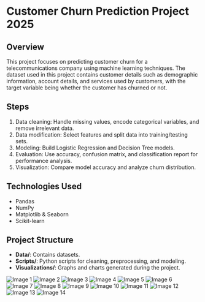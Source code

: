 # Customer Churn Prediction Project 2025

## Overview
This project focuses on predicting customer churn for a telecommunications company using machine learning techniques. The dataset used in this project contains customer details such as demographic information, account details, and services used by customers, with the target variable being whether the customer has churned or not.

## Steps
1. Data cleaning: Handle missing values, encode categorical variables, and remove irrelevant data.
2. Data modification: Select features and split data into training/testing sets.
3. Modeling: Build Logistic Regression and Decision Tree models.
4. Evaluation: Use accuracy, confusion matrix, and classification report for performance analysis.
5. Visualization: Compare model accuracy and analyze churn distribution.

## Technologies Used
- Pandas
- NumPy
- Matplotlib & Seaborn
- Scikit-learn

## Project Structure
- **Data/**: Contains datasets.
- **Scripts/**: Python scripts for cleaning, preprocessing, and modeling.
- **Visualizations/**: Graphs and charts generated during the project.

![Image 1](https://github.com/HimanshuSharma123-a/Airline-Data-Cleaning-Analysis-Python/blob/main/1.png)
![Image 2](https://github.com/HimanshuSharma123-a/Airline-Data-Cleaning-Analysis-Python/blob/main/2.png)
![Image 3](https://github.com/HimanshuSharma123-a/Airline-Data-Cleaning-Analysis-Python/blob/main/3.png)
![Image 4](https://github.com/HimanshuSharma123-a/Airline-Data-Cleaning-Analysis-Python/blob/main/4.png)
![Image 5](https://github.com/HimanshuSharma123-a/Airline-Data-Cleaning-Analysis-Python/blob/main/5.png)
![Image 6](https://github.com/HimanshuSharma123-a/Airline-Data-Cleaning-Analysis-Python/blob/main/6.png)
![Image 7](https://github.com/HimanshuSharma123-a/Airline-Data-Cleaning-Analysis-Python/blob/main/7.png)
![Image 8](https://github.com/HimanshuSharma123-a/Airline-Data-Cleaning-Analysis-Python/blob/main/8.png)
![Image 9](https://github.com/HimanshuSharma123-a/Airline-Data-Cleaning-Analysis-Python/blob/main/1.png)
![Image 10](https://github.com/HimanshuSharma123-a/Airline-Data-Cleaning-Analysis-Python/blob/main/2.png)
![Image 11](https://github.com/HimanshuSharma123-a/Airline-Data-Cleaning-Analysis-Python/blob/main/3.png)
![Image 12](https://github.com/HimanshuSharma123-a/Airline-Data-Cleaning-Analysis-Python/blob/main/4.png)
![Image 13](https://github.com/HimanshuSharma123-a/Airline-Data-Cleaning-Analysis-Python/blob/main/5.png)
![Image 14](https://github.com/HimanshuSharma123-a/Airline-Data-Cleaning-Analysis-Python/blob/main/6.png)



